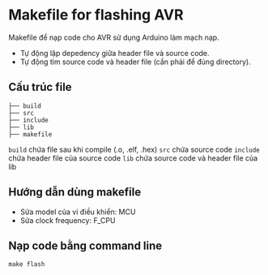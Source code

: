 # Makefile for flashing AVR
Makefile để nạp code cho AVR sử dụng Arduino làm mạch nạp. 
- Tự động lập depedency giữa header file và source code.
- Tự động tìm source code và header file (cần phải để đúng directory).
## Cấu trúc file
```
├── build
├── src
├── include
├── lib
├── makefile
```
`build` chứa file sau khi compile (.o, .elf, .hex)
`src` chứa source code
`include` chứa header file của source code
`lib` chứa source code và header file của lib
## Hướng dẫn dùng makefile
- Sửa model của vi điều khiển: MCU
- Sửa clock frequency: F_CPU
## Nạp code bằng command line
```
make flash
```
